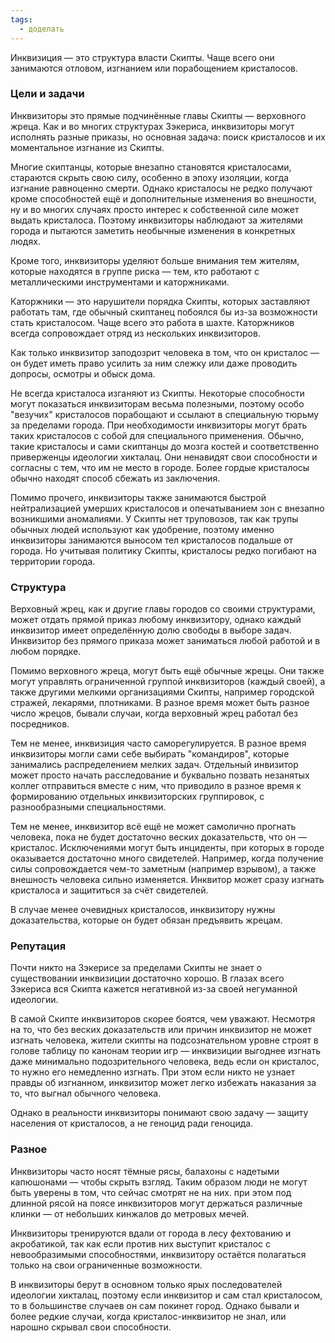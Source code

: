 ```yaml
---
tags:
  - доделать
---
```

Инквизиция — это структура власти Скипты. Чаще всего они занимаются отловом, изгнанием или порабощением кристалосов. 
### Цели и задачи
Инквизиторы это прямые подчинённые главы Скипты — верховного жреца. Как и во многих структурах Зэкериса, инквизиторы могут исполнять разные приказы, но основная задача: поиск кристалосов и их моментальное изгнание из Скипты.

Многие скиптанцы, которые внезапно становятся кристалосами, стараются скрыть свою силу, особенно в эпоху изоляции, когда изгнание равноценно смерти. Однако кристалосы не редко получают кроме способностей ещё и дополнительные изменения во внешности, ну и во многих случаях просто интерес к собственной силе может выдать кристалоса. Поэтому инквизиторы наблюдают за жителями города и пытаются заметить необычные изменения в конкретных людях.

Кроме того, инквизиторы уделяют больше внимания тем жителям, которые находятся в группе риска — тем, кто работают с металлическими инструментами и каторжниками.

Каторжники — это нарушители порядка Скипты, которых заставляют работать там, где обычный скиптанец побоялся бы из-за возможности стать кристалосом. Чаще всего это работа в шахте. Каторжников всегда сопровождает отряд из нескольких инквизиторов.

Как только инквизитор заподозрит человека в том, что он кристалос — он будет иметь право усилить за ним слежку или даже проводить допросы, осмотры и обыск дома.

Не всегда кристалоса изганяют из Скипты. Некоторые способности могут показаться инквизиторам весьма полезными, поэтому особо "везучих" кристалосов порабощают и ссылают в специальную тюрьму за пределами города. При необходимости инквизиторы могут брать таких кристалосов с собой для специального применения. Обычно, такие кристалосы и сами скиптанцы до мозга костей и соответственно приверженцы идеологии хикталац. Они ненавидят свои способности и согласны с тем, что им не место в городе. Более гордые кристалосы обычно находят способ сбежать из заключения.

Помимо прочего, инквизиторы также занимаются быстрой нейтрализацией умерших кристалосов и опечатыванием зон с внезапно возникшими аномалиями. У Скипты нет труповозов, так как трупы обычных людей используют как удобрение, поэтому именно инквизиторы занимаются выносом тел кристалосов подальше от города. Но учитывая политику Скипты, кристалосы редко погибают на территории города.
### Структура
Верховный жрец, как и другие главы городов со своими структурами, может отдать прямой приказ любому инквизитору, однако каждый инквизитор имеет определённую долю свободы в выборе задач. Инквизитор без прямого приказа может заниматься любой работой и в любом порядке.

Помимо верховного жреца, могут быть ещё обычные жрецы. Они также могут управлять ограниченной группой инквизиторов (каждый своей), а также другими мелкими организациями Скипты, например городской стражей, лекарями, плотниками. В разное время может быть разное число жрецов, бывали случаи, когда верховный жрец работал без посредников.

Тем не менее, инквизиция часто саморегулируется. В разное время инквизиторы могли сами себе выбирать "командиров", которые занимались распределением мелких задач. Отдельный инвизитор может просто начать расследование и буквально позвать незанятых коллег отправиться вместе с ним, что приводило в разное время к формированию отдельных инквизиторских группировок, с разнообразными специальностями.

Тем не менее, инквизитор всё ещё не может самолично прогнать человека, пока не будет достаточно веских доказательств, что он — кристалос. Исключениями могут быть инциденты, при которых в городе оказывается достаточно много свидетелей. Например, когда получение силы сопровождается чем-то заметным (например взрывом), а также внешность человека сильно изменяется. Инквитор может сразу изгнать кристалоса и защититься за счёт свидетелей.

В случае менее очевидных кристалосов, инквизитору нужны доказательства, которые он будет обязан предъявить жрецам.
### Репутация
Почти никто на Зэкерисе за пределами Скипты не знает о существовании инквизиции достаточно хорошо. В глазах всего Зэкериса вся Скипта кажется негативной из-за своей негуманной идеологии.

В самой Скипте инквизиторов скорее боятся, чем уважают. Несмотря на то, что без веских доказательств или причин инквизитор не может изгнать человека, жители скипты на подсознательном уровне строят в голове таблицу по канонам теории игр — инквизиции выгоднее изгнать даже минимально подозрительного человека, ведь если он кристалос, то нужно его немедленно изгнать. При этом если никто не узнает правды об изгнанном, инквизитор может легко избежать наказания за то, что выгнал обычного человека.

Однако в реальности инквизиторы понимают свою задачу — защиту населения от кристалосов, а не геноцид ради геноцида.
### Разное
Инквизиторы часто носят тёмные рясы, балахоны с надетыми капюшонами — чтобы скрыть взгляд. Таким образом люди не могут быть уверены в том, что сейчас смотрят не на них. при этом под длинной рясой на поясе инквизиторов могут держаться различные клинки — от небольших кинжалов до метровых мечей.

Инквизиторы тренируются вдали от города в лесу фехтованию и акробатикой, так как если против них выступит кристалос с невообразимыми способностями, инквизитору остаётся полагаться только на свои ограниченные возможности.

В инквизиторы берут в основном только ярых последователей идеологии хикталац, поэтому если инквизитор и сам стал кристалосом, то в большинстве случаев он сам покинет город. Однако бывали и более редкие случаи, когда кристалос-инквизитор не знал, или нарошно скрывал свои способности.